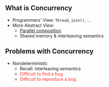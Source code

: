 ## What is Concurrency

- Programmers' View: `Thread`, `join()`, ...
- More Abstract View:
	- [Parallel composition](https://www.sciencedirect.com/topics/computer-science/parallel-composition)
	- Shared memory & interleaving semantics

## Problems with Concurrency

- Nondeterministic
	- Recall: interleaving semantics
	- <font color="ff3333">Difficult to find a bug</font>
	- <font color="ff3333">Difficult to reproduce a bug</font>
